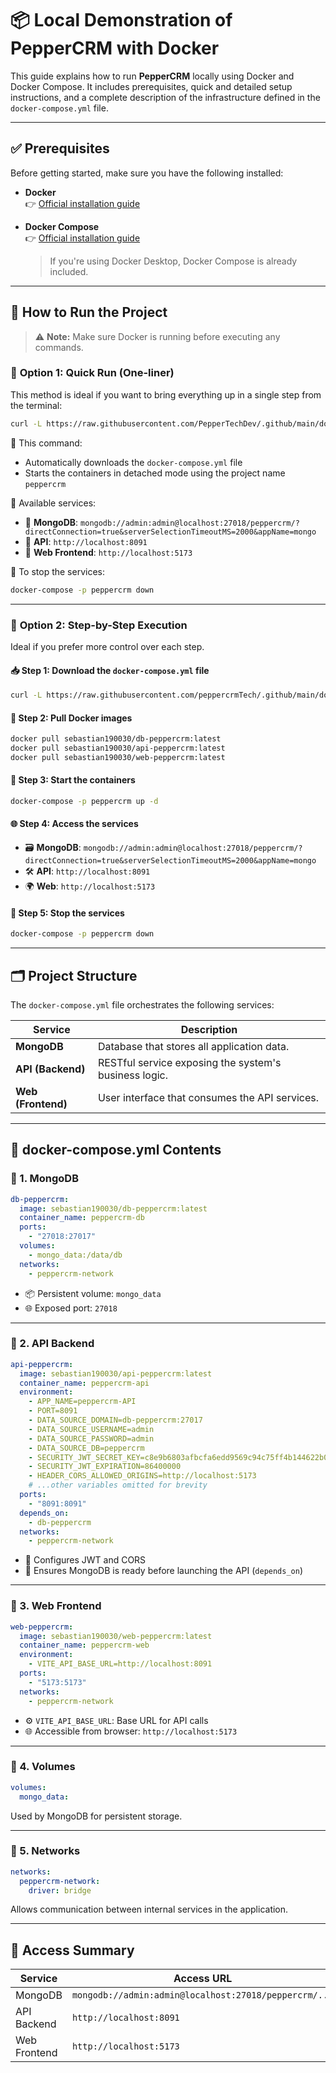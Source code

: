 # 📦 **Local Demonstration of PepperCRM with Docker**

This guide explains how to run **PepperCRM** locally using Docker and Docker Compose. It includes prerequisites, quick and detailed setup instructions, and a complete description of the infrastructure defined in the `docker-compose.yml` file.

---

## ✅ **Prerequisites**

Before getting started, make sure you have the following installed:

- **Docker**  
  👉 [Official installation guide](https://docs.docker.com/get-docker/)
  
- **Docker Compose**  
  👉 [Official installation guide](https://docs.docker.com/compose/install/)  
  > If you're using Docker Desktop, Docker Compose is already included.

---

## 🚀 **How to Run the Project**

> ⚠️ **Note:** Make sure Docker is running before executing any commands.

### 🔹 **Option 1: Quick Run (One-liner)**

This method is ideal if you want to bring everything up in a single step from the terminal:

```bash
curl -L https://raw.githubusercontent.com/PepperTechDev/.github/main/docker/docker-compose.yml -o docker-compose.yml && docker-compose -p peppercrm up -d
```

🔧 This command:
- Automatically downloads the `docker-compose.yml` file
- Starts the containers in detached mode using the project name `peppercrm`

📍 Available services:

- 🔗 **MongoDB**: `mongodb://admin:admin@localhost:27018/peppercrm/?directConnection=true&serverSelectionTimeoutMS=2000&appName=mongo`
- 🔗 **API**: `http://localhost:8091`
- 🔗 **Web Frontend**: `http://localhost:5173`

🛑 To stop the services:

```bash
docker-compose -p peppercrm down
```

---

### 🔹 **Option 2: Step-by-Step Execution**

Ideal if you prefer more control over each step.

#### 📥 Step 1: Download the `docker-compose.yml` file

```bash
curl -L https://raw.githubusercontent.com/peppercrmTech/.github/main/docker-compose.yml -o docker-compose.yml
```

#### 🧱 Step 2: Pull Docker images

```bash
docker pull sebastian190030/db-peppercrm:latest
docker pull sebastian190030/api-peppercrm:latest
docker pull sebastian190030/web-peppercrm:latest
```

#### 🚀 Step 3: Start the containers

```bash
docker-compose -p peppercrm up -d
```

#### 🌐 Step 4: Access the services

- 🗃️ **MongoDB**: `mongodb://admin:admin@localhost:27018/peppercrm/?directConnection=true&serverSelectionTimeoutMS=2000&appName=mongo`
- 🛠️ **API**: `http://localhost:8091`
- 🌍 **Web**: `http://localhost:5173`

#### 🛑 Step 5: Stop the services

```bash
docker-compose -p peppercrm down
```

---

## 🗂️ **Project Structure**

The `docker-compose.yml` file orchestrates the following services:

| Service            | Description                                                        |
|--------------------|--------------------------------------------------------------------|
| **MongoDB**         | Database that stores all application data.                        |
| **API (Backend)**   | RESTful service exposing the system's business logic.             |
| **Web (Frontend)**  | User interface that consumes the API services.                    |

---

## 📄 **docker-compose.yml Contents**

### 🔸 1. **MongoDB**
```yaml
db-peppercrm:
  image: sebastian190030/db-peppercrm:latest
  container_name: peppercrm-db
  ports:
    - "27018:27017"
  volumes:
    - mongo_data:/data/db
  networks:
    - peppercrm-network
```
- 📦 Persistent volume: `mongo_data`
- 🌐 Exposed port: `27018`

---

### 🔸 2. **API Backend**
```yaml
api-peppercrm:
  image: sebastian190030/api-peppercrm:latest
  container_name: peppercrm-api
  environment:
    - APP_NAME=peppercrm-API
    - PORT=8091
    - DATA_SOURCE_DOMAIN=db-peppercrm:27017
    - DATA_SOURCE_USERNAME=admin
    - DATA_SOURCE_PASSWORD=admin
    - DATA_SOURCE_DB=peppercrm
    - SECURITY_JWT_SECRET_KEY=c8e9b6803afbcfa6edd9569c94c75ff4b144622b0a0570a636dffd62c24a3476
    - SECURITY_JWT_EXPIRATION=86400000
    - HEADER_CORS_ALLOWED_ORIGINS=http://localhost:5173
    # ...other variables omitted for brevity
  ports:
    - "8091:8091"
  depends_on:
    - db-peppercrm
  networks:
    - peppercrm-network
```
- 🔐 Configures JWT and CORS
- 🧱 Ensures MongoDB is ready before launching the API (`depends_on`)

---

### 🔸 3. **Web Frontend**
```yaml
web-peppercrm:
  image: sebastian190030/web-peppercrm:latest
  container_name: peppercrm-web
  environment:
    - VITE_API_BASE_URL=http://localhost:8091
  ports:
    - "5173:5173"
  networks:
    - peppercrm-network
```
- ⚙️ `VITE_API_BASE_URL`: Base URL for API calls
- 🌐 Accessible from browser: `http://localhost:5173`

---

### 🔸 4. **Volumes**
```yaml
volumes:
  mongo_data:
```
Used by MongoDB for persistent storage.

---

### 🔸 5. **Networks**
```yaml
networks:
  peppercrm-network:
    driver: bridge
```
Allows communication between internal services in the application.

---

## 🧾 **Access Summary**

| Service        | Access URL                                             |
|----------------|--------------------------------------------------------|
| MongoDB        | `mongodb://admin:admin@localhost:27018/peppercrm/...` |
| API Backend    | `http://localhost:8091`                                |
| Web Frontend   | `http://localhost:5173`                                |
